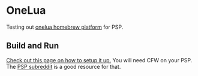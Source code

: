 # OneLua

Testing out [onelua homebrew platform](http://onelua.x10.mx/) for PSP.

## Build and Run
[Check out this page on how to setup it up.](http://onelua.x10.mx/docs/en/index.html) You will need CFW on your PSP. The [PSP subreddit](https://www.reddit.com/r/psp) is a good resource for that.
